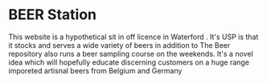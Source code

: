 # BEER Station

 This website is a hypothetical sit in off licence in Waterford . It's USP is that it stocks and serves a wide variety of beers in addition to   The Beer repository also runs a beer sampling course on the weekends. It's a novel idea which will hopefully educate discerning customers on  a huge range imporeted artisnal beers from Belgium and Germany
